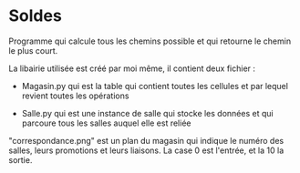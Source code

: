 # Soldes

Programme qui calcule tous les chemins possible et qui retourne le chemin le plus court.

La libairie utilisée est créé par moi même, il contient deux fichier : 

- Magasin.py qui est la table qui contient toutes les cellules et par lequel revient toutes les opérations

- Salle.py qui est une instance de salle qui stocke les données et qui parcoure tous les salles auquel elle est reliée

"correspondance.png" est un plan du magasin qui indique le numéro des salles, leurs promotions et leurs liaisons. La case 0 est l'entrée, et la 10 la sortie.